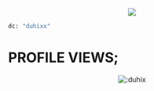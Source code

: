 <div align="center">
    <a href="https://discord.com/users/622075296224509993" title="Discord Account"><img src="https://lanyard-profile-readme.vercel.app/api/622075296224509993"></a>
</div>

```python
dc: "duhixx"
```
<h1>PROFILE VIEWS;</h1>
<p align="center"><img src="https://count.getloli.com/get/@:duhix" alt=":duhix" /></p>

